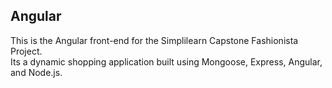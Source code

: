 ## Angular

This is the Angular front-end for the Simplilearn Capstone Fashionista Project.  
Its a dynamic shopping application built using Mongoose, Express, Angular, and Node.js.  


